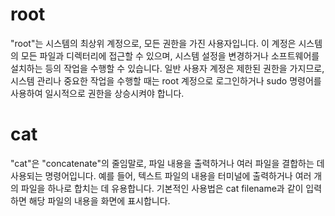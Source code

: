 # root

"root"는 시스템의 최상위 계정으로, 모든 권한을 가진 사용자입니다. 이 계정은 시스템의 모든 파일과 디렉터리에 접근할 수 있으며, 시스템 설정을 변경하거나 소프트웨어를 설치하는 등의 작업을 수행할 수 있습니다. 일반 사용자 계정은 제한된 권한을 가지므로, 시스템 관리나 중요한 작업을 수행할 때는 root 계정으로 로그인하거나 sudo 명령어를 사용하여 일시적으로 권한을 상승시켜야 합니다.
# cat

"cat"은 "concatenate"의 줄임말로, 파일 내용을 출력하거나 여러 파일을 결합하는 데 사용되는 명령어입니다. 예를 들어, 텍스트 파일의 내용을 터미널에 출력하거나 여러 개의 파일을 하나로 합치는 데 유용합니다. 기본적인 사용법은 cat filename과 같이 입력하면 해당 파일의 내용을 화면에 표시합니다.
